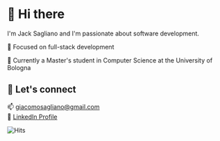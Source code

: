# 👋 Hi there

I'm Jack Sagliano and I'm passionate about software development.

 🎯 Focused on full-stack development
 
 🧠 Currently a Master's student in Computer Science at the University of Bologna


## 🤝 Let's connect

📫 [giacomosagliano@gmail.com](mailto:giacomosagliano@gmail.com)  
💼 [LinkedIn Profile](https://www.linkedin.com/in/giacomo-sagliano-a4a70120a/)

![Hits](https://hits.sh/github.com/jacksagliano/jacksagliano.svg)
